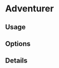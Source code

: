 <script setup lang="ts">
import StylePreview from "@theme/components/StylePreview.vue";
import StyleInfo from "@theme/components/StyleInfo.vue";
import StyleDescription from "@theme/components/StyleDescription.vue";
import StyleUsage from "@theme/components/StyleUsage.vue";
import StyleOptions from "@theme/components/StyleOptions.vue";
</script>

# Adventurer

<StylePreview styleName="adventurer" />

<StyleDescription styleName="adventurer" />

## Usage

<StyleUsage styleName="adventurer" />

## Options

<StyleOptions styleName="adventurer" />

## Details

<StyleInfo styleName="adventurer" />
